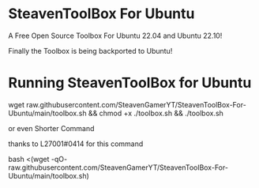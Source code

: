 # SteavenToolBox For Ubuntu 
A Free Open Source Toolbox For Ubuntu 22.04 and Ubuntu 22.10!


Finally the Toolbox is being backported to Ubuntu!


# Running SteavenToolBox for Ubuntu


wget raw.githubusercontent.com/SteavenGamerYT/SteavenToolBox-For-Ubuntu/main/toolbox.sh && chmod +x ./toolbox.sh && ./toolbox.sh


or even Shorter Command 


thanks to L27001#0414 for this command


bash <(wget -qO- raw.githubusercontent.com/SteavenGamerYT/SteavenToolBox-For-Ubuntu/main/toolbox.sh)